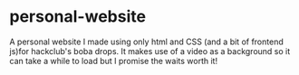 # personal-website

A personal website I made using only html and CSS (and a bit of frontend js)for hackclub's boba drops. It makes use of a video as a background so it can take a while to load but I promise the waits worth it!
